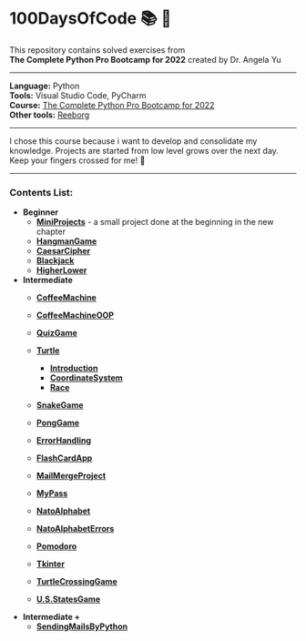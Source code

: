 # 100DaysOfCode :books: :raising_hand:
This repository contains solved exercises from  
__The Complete Python Pro Bootcamp for 2022__ created by Dr. Angela Yu
***  
__Language:__ Python  
__Tools:__ Visual Studio Code, PyCharm     
__Course:__ [The Complete Python Pro Bootcamp for 2022](https://www.udemy.com/course/100-days-of-code/)   
__Other tools:__ [Reeborg](https://reeborg.ca/index_en.html)
***
I chose this course because i want to develop and consolidate my knowledge. Projects are started from low level grows over the next day. Keep your fingers crossed for me! :crossed_fingers:	
***
### Contents List:
* __Beginner__
  * [__MiniProjects__]() - a small project done at the beginning in the new chapter
  * [__HangmanGame__]()
  * [__CaesarCipher__]()
  * [__Blackjack__]()
  * [__HigherLower__]()
* __Intermediate__
  * [__CoffeeMachine__]()
  * [__CoffeeMachineOOP__]()
  * [__QuizGame__]()
  * [__Turtle__]()
    * [__Introduction__]()
    * [__CoordinateSystem__]()
    * [__Race__]()
  * [__SnakeGame__]()
  * [__PongGame__]()

  * [__ErrorHandling__]()
  * [__FlashCardApp__]()
  * [__MailMergeProject__]()
  * [__MyPass__]()
  * [__NatoAlphabet__]()
  * [__NatoAlphabetErrors__]()
  * [__Pomodoro__]()
  * [__Tkinter__]()
  * [__TurtleCrossingGame__]()
  * [__U.S.StatesGame__]()
* __Intermediate +__
  * [__SendingMailsByPython__]()
